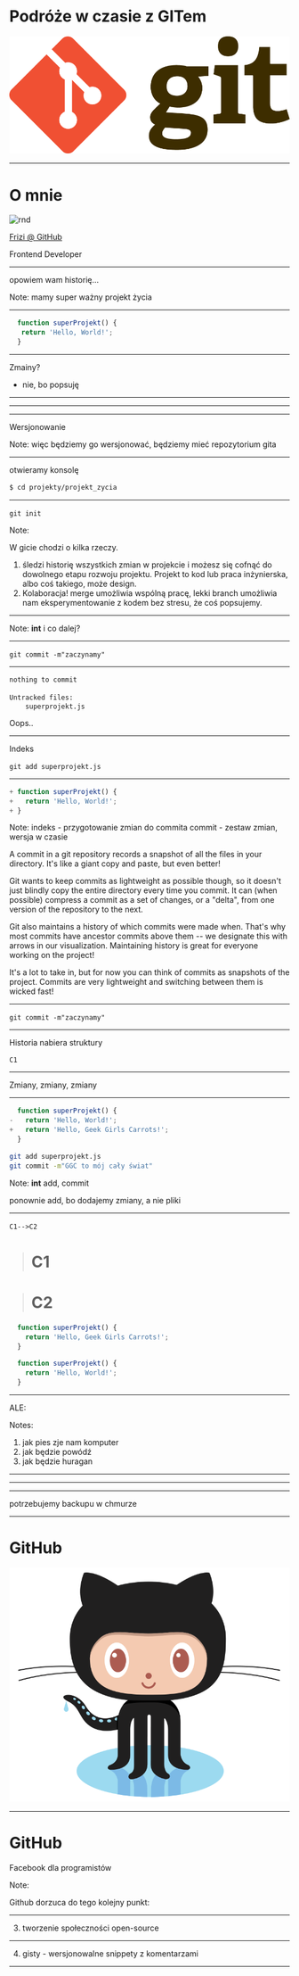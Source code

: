 Podróże w czasie z GITem
========================

![500](git.png)

---

O mnie
======



![rnd](https://avatars0.githubusercontent.com/u/919491?v=3&s=140)

[Frizi @ GitHub](http://github.com/Frizi)

Frontend Developer

---

opowiem wam historię...

Note:
mamy super ważny projekt życia

----

```javascript
  function superProjekt() {
   return 'Hello, World!';
  }
```

----

Zmainy?

- nie, bo popsuję

----


----


---

Wersjonowanie

Note:
więc będziemy go wersjonować,
będziemy mieć repozytorium gita

----

otwieramy konsolę

```bash
$ cd projekty/projekt_zycia
```
<!-- .element: class="fragment" -->

----

`git init`

Note:

W gicie chodzi o kilka rzeczy.
1. śledzi historię wszystkich zmian w projekcie i możesz się cofnąć do dowolnego etapu rozwoju projektu.
Projekt to kod lub praca inżynierska, albo coś takiego, może design.
2. Kolaboracja! merge umożliwia wspólną pracę, lekki branch umożliwia nam eksperymentowanie z kodem bez stresu, że coś popsujemy.

----

Note:
**int** i co dalej?

----

`git commit -m"zaczynamy"`

----

```
nothing to commit

Untracked files:
    superprojekt.js
```

Oops..

----

Indeks

`git add superprojekt.js`

----

```javascript
+ function superProjekt() {
+   return 'Hello, World!';
+ }
```

Note:
indeks - przygotowanie zmian do commita
commit - zestaw zmian, wersja w czasie


A commit in a git repository records a snapshot of all the files in your directory. It's like a giant copy and paste, but even better!

Git wants to keep commits as lightweight as possible though, so it doesn't just blindly copy the entire directory every time you commit. It can (when possible) compress a commit as a set of changes, or a "delta", from one version of the repository to the next.

Git also maintains a history of which commits were made when. That's why most commits have ancestor commits above them -- we designate this with arrows in our visualization. Maintaining history is great for everyone working on the project!

It's a lot to take in, but for now you can think of commits as snapshots of the project. Commits are very lightweight and switching between them is wicked fast!



----

`git commit -m"zaczynamy"`

----

Historia nabiera struktury

```
C1
```

----

Zmiany, zmiany, zmiany

----

```javascript
  function superProjekt() {
-   return 'Hello, World!';
+   return 'Hello, Geek Girls Carrots!';
  }
```

```bash
git add superprojekt.js
git commit -m"GGC to mój cały świat"
```
<!-- .element: class="fragment" -->

Note:
**int** add, commit

ponownie add, bo dodajemy zmiany, a nie pliki

----

`C1-->C2`


># C1
<!-- .element: class="qhalf" -->
># C2
<!-- .element: class="qhalf" -->
```javascript
  function superProjekt() {
    return 'Hello, Geek Girls Carrots!';
  }
```
<!-- .element: class="qhalf pad" -->
```javascript
  function superProjekt() {
    return 'Hello, World!';
  }
```
<!-- .element: class="qhalf pad" -->


<!-- .element: class="qflex" -->


----

ALE:

Notes:

1. jak pies zje nam komputer
2. jak będzie powódź
3. jak będzie huragan

----

----

<!-- .slide: data-background="./del-pc.gif" -->



----

potrzebujemy backupu
w chmurze <!-- .element: class="fragment" -->


---

GitHub
======

![500](octocat.png)

----

GitHub
======

Facebook dla programistów

Note:
<!-- TODO -->
Github dorzuca do tego kolejny punkt:

----

<!-- TODO -->

3. tworzenie społeczności open-source

----

<!-- TODO -->
4. gisty - wersjonowalne snippety z komentarzami

---
